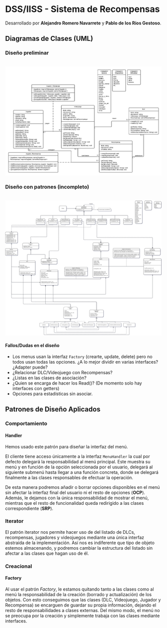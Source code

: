 # DSS/IISS - Sistema de Recompensas

Desarrollado por **Alejandro Romero Navarrete** y **Pablo de los Ríos Gestoso**.



## Diagramas de Clases (UML)

### Diseño preliminar
​	![Diseño Preliminar](Disenyo/Disenyo_Preliminar.png)

### Diseño con patrones (incompleto)
​	![Diseño Patrones](Disenyo/Disenyo.png)



#### Fallos/Dudas en el diseño

- Los menus usan la interfaz `Factory` (crearte, update, delete) pero no todos usan todas las opciones. ¿A lo mejor dividir en varias interfaces? ¿Adapter puede?
- ¿Relacionar DLC/Videojuego  con Recompensas?
- ¿Listas en las clases de asociación?
- ¿Quien se encarga de hacer los Read()? (De momento solo hay interfaces con getters)
- Opciones para estadísticas sin asociar.



## Patrones de Diseño Aplicados

### Comportamiento

#### Handler 

Hemos usado este patrón para diseñar la interfaz del menú.

El cliente tiene acceso únicamente a la interfaz `MenuHandler` la cual por defecto delegará la responsabilidad al menú principal. Este muestra su menú y en función de la opción seleccionada por el usuario, delegará al siguiente submenú hasta llegar a una función concreta, donde se delegará finalmente a las clases responsables de efectuar la operación.

De esta manera podremos añadir o borrar opciones disponibles en el menú sin afectar la interfaz final del usuario ni el resto de opciones (**OCP**). Además, le dejamos con la única responsabilidad de mostrar el menú, mientras que el resto de funcionalidad queda redirigido a las clases correspondiente (**SRP**).

### Iterator

El patrón iterator nos permite hacer uso de del listado de DLCs, recompensas, jugadores y videojuegos mediante una única interfaz abstraída de la implementación.  Así nos es indiferente que tipo de objeto estemos almacenando, y podremos cambiar la estructura del listado sin afectar a las clases que hagan uso de él.



### Creacional

#### Factory

Al usar el patrón *Factory*, le estamos quitando tanto a las clases como al menú la responsabilidad de la creación (borrado y actualización) de los objetos. Con esto conseguimos que las clases (DLC, Videojuego, Jugador y Recompensa) se encarguen de guardar su propia información, dejando el resto de responsabilidades a clases externas. Del mismo modo, el menú no se preocupa por la creación y simplemente trabaja con las clases mediante interfaces.

